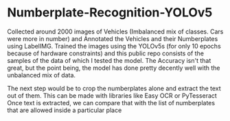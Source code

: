 # Numberplate-Recognition-YOLOv5

Collected around 2000 images of Vehicles (Imbalanced mix of classes. Cars were more in number) and Annotated the Vehicles and their Numberplates using LabelIMG.
Trained the images using the YOLOv5s (for only 10 epochs because of hardware constraints) and this public repo consists of the samples of the data of which I tested the model.
The Accuracy isn't that great, but the point being, the model has done pretty decently well with the unbalanced mix of data. 

The next step would be to crop the numberplates alone and extract the text out of them. This can be made with libraries like Easy OCR or PyTesseract 
Once text is extracted, we can compare that with the list of numberplates that are allowed inside a particular place



